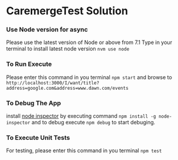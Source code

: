 # CaremergeTest Solution

### Use Node version for async
Please use the latest version of Node or above from 7.1 
Type in your terminal to install latest node version `nvm use node`

### To Run Execute
Please enter this command in you terminal `npm start`
and browse to 
`http://localhost:3000/I/want/title?address=google.com&address=www.dawn.com/events`

### To Debug The App
install [node inspector](https://github.com/node-inspector/node-inspector) by executing command `npm install -g node-inspector` and to debug execute
`npm debug` to start debuging.

### To Execute Unit Tests
For testing, please enter this command in you terminal  `npm test`